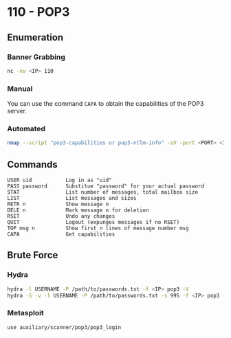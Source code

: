 # 110 - POP3

## Enumeration

### Banner Grabbing

```bash
nc -nv <IP> 110
```

### Manual

You can use the command `CAPA` to obtain the capabilities of the POP3 server.

### Automated

```bash
nmap --script "pop3-capabilities or pop3-ntlm-info" -sV -port <PORT> <IP>  # All are default scripts
```

## Commands

```
USER uid           Log in as "uid"
PASS password      Substitue "password" for your actual password
STAT               List number of messages, total mailbox size
LIST               List messages and sizes
RETR n             Show message n
DELE n             Mark message n for deletion
RSET               Undo any changes
QUIT               Logout (expunges messages if no RSET)
TOP msg n          Show first n lines of message number msg
CAPA               Get capabilities
```

## Brute Force

### Hydra

```bash
hydra -l USERNAME -P /path/to/passwords.txt -f <IP> pop3 -V
hydra -S -v -l USERNAME -P /path/to/passwords.txt -s 995 -f <IP> pop3 -V
```

### Metasploit

```bash
use auxiliary/scanner/pop3/pop3_login
```

